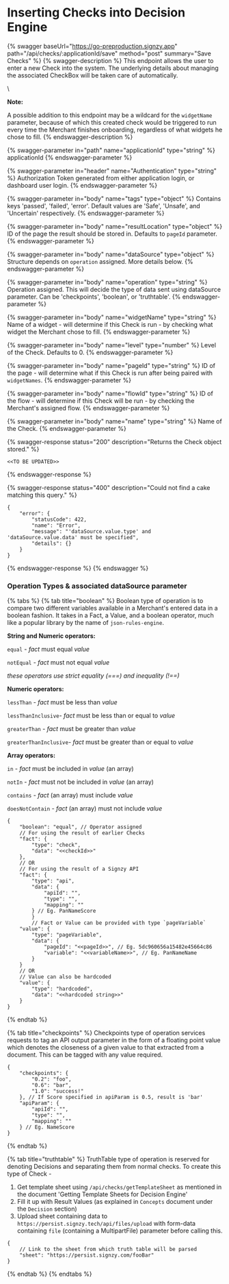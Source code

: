 # Inserting Checks into Decision Engine

{% swagger baseUrl="https://go-preproduction.signzy.app" path="/api/checks/:applicationId/save" method="post" summary="Save Checks" %}
{% swagger-description %}
This endpoint allows the user to enter a new Check into the system. The underlying details about managing the associated CheckBox will be taken care of automatically.

\




**Note:**

 A possible addition to this endpoint may be a wildcard for the `widgetName` parameter, because of which this created check would be triggered to run every time the Merchant finishes onboarding, regardless of what widgets he chose to fill. 
{% endswagger-description %}

{% swagger-parameter in="path" name="applicationId" type="string" %}
applicationId
{% endswagger-parameter %}

{% swagger-parameter in="header" name="Authentication" type="string" %}
Authorization Token generated from either application login, or dashboard user login.
{% endswagger-parameter %}

{% swagger-parameter in="body" name="tags" type="object" %}
Contains keys 'passed', 'failed', 'error'. Default values are 'Safe', 'Unsafe', and 'Uncertain' respectively.
{% endswagger-parameter %}

{% swagger-parameter in="body" name="resultLocation" type="object" %}
ID of the page the result should be stored in. Defaults to `pageId` parameter.
{% endswagger-parameter %}

{% swagger-parameter in="body" name="dataSource" type="object" %}
Structure depends on `operation` assigned. More details below.
{% endswagger-parameter %}

{% swagger-parameter in="body" name="operation" type="string" %}
Operation assigned. This will decide the type of data sent using dataSource parameter. Can be 'checkpoints', 'boolean', or 'truthtable'.
{% endswagger-parameter %}

{% swagger-parameter in="body" name="widgetName" type="string" %}
Name of a widget - will determine if this Check is run - by checking what widget the Merchant chose to fill.
{% endswagger-parameter %}

{% swagger-parameter in="body" name="level" type="number" %}
Level of the Check. Defaults to 0.
{% endswagger-parameter %}

{% swagger-parameter in="body" name="pageId" type="string" %}
ID of the page - will determine what if this Check is run after being paired with `widgetNames`.
{% endswagger-parameter %}

{% swagger-parameter in="body" name="flowId" type="string" %}
ID of the flow - will determine if this Check will be run - by checking the Merchant's assigned flow.
{% endswagger-parameter %}

{% swagger-parameter in="body" name="name" type="string" %}
Name of the Check.
{% endswagger-parameter %}

{% swagger-response status="200" description="Returns the Check object stored." %}
```
<<TO BE UPDATED>>
```
{% endswagger-response %}

{% swagger-response status="400" description="Could not find a cake matching this query." %}
```
{
    "error": {
        "statusCode": 422,
        "name": "Error",
        "message": "'dataSource.value.type' and 'dataSource.value.data' must be specified",
        "details": {}
    }
}
```
{% endswagger-response %}
{% endswagger %}

### Operation Types & associated dataSource parameter

{% tabs %}
{% tab title="boolean" %}
Boolean type of operation is to compare two different variables available in a Merchant's entered data in a boolean fashion. It takes in a Fact, a Value, and a boolean operator, much like a popular library by the name of `json-rules-engine`.

**String and Numeric operators:**

`equal` - _fact_ must equal _value_

`notEqual` - _fact_ must not equal _value_

_these operators use strict equality (===) and inequality (!==)_

**Numeric operators:**

`lessThan` - _fact_ must be less than _value_

`lessThanInclusive`- _fact_ must be less than or equal to _value_

`greaterThan` - _fact_ must be greater than _value_

`greaterThanInclusive`- _fact_ must be greater than or equal to _value_

**Array operators:**

`in` - _fact_ must be included in _value_ (an array)

`notIn` - _fact_ must not be included in _value_ (an array)

`contains` - _fact_ (an array) must include _value_

`doesNotContain` - _fact_ (an array) must not include _value_

```
{
    "boolean": "equal", // Operator assigned
    // For using the result of earlier Checks
    "fact": {
        "type": "check",
        "data": "<<checkId>>"
    },
    // OR
    // For using the result of a Signzy API
    "fact": {
        "type": "api",
        "data": {
            "apiId": "",
            "type": "",
            "mapping": ""
        } // Eg. PanNameScore
		}
		// Fact or Value can be provided with type `pageVariable`
    "value": {
        "type": "pageVariable",
        "data": {
            "pageId": "<<pageId>>", // Eg. 5dc960656a15482e45664c86
            "variable": "<<variableName>>", // Eg. PanNameName
        }
    }
    // OR
    // Value can also be hardcoded
    "value": {
        "type": "hardcoded",
        "data": "<<hardcoded string>>"
    }
}
```
{% endtab %}

{% tab title="checkpoints" %}
Checkpoints type of operation services requests to tag an API output parameter in the form of a floating point value which denotes the closeness of a given value to that extracted from a document. This can be tagged with any value required.

```
{
    "checkpoints": {
        "0.2": "foo",
        "0.6": "bar",
        "1.0": "success!"
    }, // If Score specified in apiParam is 0.5, result is 'bar'
    "apiParam": {
        "apiId": "",
        "type": "",
        "mapping": ""
    } // Eg. NameScore
}
```
{% endtab %}

{% tab title="truthtable" %}
TruthTable type of operation is reserved for denoting Decisions and separating them from normal checks. To create this type of Check -

1. Get template sheet using `/api/checks/getTemplateSheet` as mentioned in the document 'Getting Template Sheets for Decision Engine'
2. Fill it up with Result Values (as explained in `Concepts` document under the `Decision` section)
3. Upload sheet containing data to `https://persist.signzy.tech/api/files/upload` with form-data containing `file` (containing a MultipartFile) parameter before calling this.

```
{
    // Link to the sheet from which truth table will be parsed
    "sheet": "https://persist.signzy.com/fooBar"
}
```
{% endtab %}
{% endtabs %}
